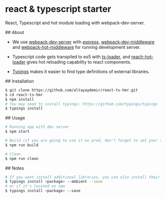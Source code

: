 # react & typescript starter

React, Typescript and hot module loading with webpack-dev-server.

## About
- We use [webpack-dev-server](https://github.com/webpack/webpack-dev-server) with [express](https://github.com/expressjs/express), [webpack-dev-middleware](https://github.com/webpack/webpack-dev-middleware) and [webpack-hot-middleware](https://github.com/glenjamin/webpack-hot-middleware) for running development server. 

- Typescript code gets transpiled to es5 with [ts-loader](https://github.com/TypeStrong/ts-loader), and [reach-hot-loader](https://github.com/gaearon/react-hot-loader) gives hot reloading capability to react components.

- [Typings](https://github.com/typings/typings) makes it easier to find type definitions of external libraries.

## Installation
```bash
$ git clone https://github.com/altayaydemir/react-ts-hmr.git
$ cd react-ts-hmr
$ npm install
# You may need to install typings: https://github.com/typings/typings
$ typings install
```

## Usage
```bash
# Running app with dev server
$ npm start

# Build (if you are going to use it on prod, don't forget to set your static directory)
$ npm run build

# Clean
$ npm run clean
```

## Notes
```bash
# If you want install additional libraries, you can also install their typings from DefinitelyTyped
$ typings install <package> --ambient --save
# or if it's located on npm
$ typings install <package> --save

```